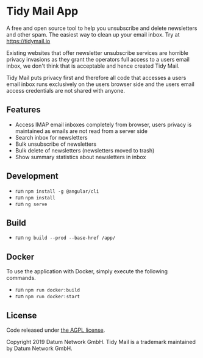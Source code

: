 Tidy Mail App
=======

A free and open source tool to help you unsubscribe and delete newsletters and other spam. The easiest way to clean up your email inbox. Try at https://tidymail.io

Existing websites that offer newsletter unsubscribe services are horrible privacy invasions as they grant the operators full access to a users email inbox, we don't think that is acceptable and hence created Tidy Mail. 

Tidy Mail puts privacy first and therefore all code that accesses a users email inbox runs exclusively on the users browser side and the users email access credentials are not shared with anyone. 

## Features
- Access IMAP email inboxes completely from browser, users privacy is maintained as emails are not read from a server side
- Search inbox for newsletters
- Bulk unsubscribe of newsletters
- Bulk delete of newsletters (newsletters moved to trash)
- Show summary statistics about newsletters in inbox

## Development
- run `npm install -g @angular/cli`
- run `npm install`
- run `ng serve`

## Build
- run `ng build --prod --base-href /app/`

## Docker
To use the application with Docker, simply execute the following commands.

- run `npm run docker:build`
- run `npm run docker:start`

## License

Code released under [the AGPL license](https://github.com/Datum/tidymail-app/blob/master/LICENSE).

Copyright 2019 Datum Network GmbH. Tidy Mail is a trademark maintained by Datum Network GmbH.

